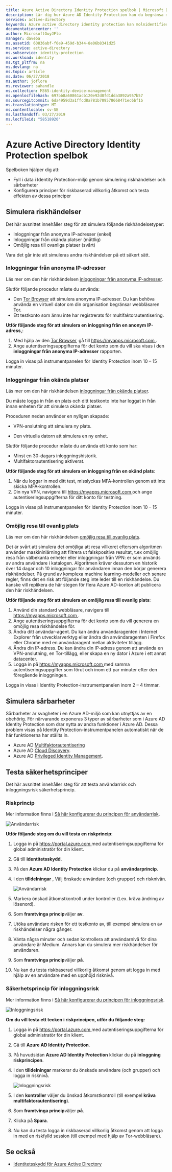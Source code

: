 ```yaml
---
title: Azure Active Directory Identity Protection spelbok | Microsoft Docs
description: Lär dig hur Azure AD Identity Protection kan du begränsa möjligheten för en angripare att utnyttja en komprometterad identitet eller en enhet och skyddar en identitet eller en enhet som har tidigare eller misstänks äventyras.
services: active-directory
keywords: Azure active directory identity protection kan molnidentifiering, hantering av program, säkerhet, risk, risknivå, säkerhetsproblem, säkerhetsprincip
documentationcenter: ''
author: MicrosoftGuyJFlo
manager: daveba
ms.assetid: 60836abf-f0e9-459d-b344-8e06b8341d25
ms.service: active-directory
ms.subservice: identity-protection
ms.workload: identity
ms.tgt_pltfrm: na
ms.devlang: na
ms.topic: article
ms.date: 06/27/2018
ms.author: joflore
ms.reviewer: sahandle
ms.collection: M365-identity-device-management
ms.openlocfilehash: 697bb8a60861acb120e92d8fd1dda3892a957b57
ms.sourcegitcommit: 6da4959d3a1ffcd8a781b709578668471ec6bf1b
ms.translationtype: MT
ms.contentlocale: sv-SE
ms.lasthandoff: 03/27/2019
ms.locfileid: "58518920"
---
```

# <a name="azure-active-directory-identity-protection-playbook"></a>Azure Active Directory Identity Protection spelbok

Spelboken hjälper dig att:

* Fyll i data i Identity Protection-miljö genom simulering riskhändelser och sårbarheter
* Konfigurera principer för riskbaserad villkorlig åtkomst och testa effekten av dessa principer


## <a name="simulating-risk-events"></a>Simulera riskhändelser

Det här avsnittet innehåller steg för att simulera följande riskhändelsetyper:

* Inloggningar från anonyma IP-adresser (enkel)
* Inloggningar från okända platser (måttlig)
* Omöjlig resa till ovanliga platser (svårt)

Vara det går inte att simuleras andra riskhändelser på ett säkert sätt.

### <a name="sign-ins-from-anonymous-ip-addresses"></a>Inloggningar från anonyma IP-adresser

Läs mer om den här riskhändelsen [inloggningar från anonyma IP-adresser](../reports-monitoring/concept-risk-events.md#sign-ins-from-anonymous-ip-addresses). 

Slutför följande procedur måste du använda:

- Den [Tor Browser](https://www.torproject.org/projects/torbrowser.html.en) att simulera anonyma IP-adresser. Du kan behöva använda en virtuell dator om din organisation begränsar webbläsaren Tor.
- Ett testkonto som ännu inte har registrerats för multifaktorautentisering.

**Utför följande steg för att simulera en inloggning från en anonym IP-adress,**:

1. Med hjälp av den [Tor Browser](https://www.torproject.org/projects/torbrowser.html.en), gå till [ https://myapps.microsoft.com ](https://myapps.microsoft.com).   
2. Ange autentiseringsuppgifterna för det konto som du vill ska visas i den **inloggningar från anonyma IP-adresser** rapporten.

Logga in visas på instrumentpanelen för Identity Protection inom 10 – 15 minuter. 

### <a name="sign-ins-from-unfamiliar-locations"></a>Inloggningar från okända platser

Läs mer om den här riskhändelsen [inloggningar från okända platser](../reports-monitoring/concept-risk-events.md#sign-in-from-unfamiliar-locations). 

Du måste logga in från en plats och ditt testkonto inte har loggat in från innan enheten för att simulera okända platser.

Proceduren nedan använder en nyligen skapade:

- VPN-anslutning att simulera ny plats.

- Den virtuella datorn att simulera en ny enhet.

Slutför följande procedur måste du använda ett konto som har:

- Minst en 30-dagars inloggningshistorik.
- Multifaktorautentisering aktiverat.


**Utför följande steg för att simulera en inloggning från en okänd plats**:

1. När du loggar in med ditt test, misslyckas MFA-kontrollen genom att inte skicka MFA-kontrollen.
2. Din nya VPN, navigera till [ https://myapps.microsoft.com ](https://myapps.microsoft.com) och ange autentiseringsuppgifterna för ditt konto för testning.
   

Logga in visas på instrumentpanelen för Identity Protection inom 10 – 15 minuter.

### <a name="impossible-travel-to-atypical-location"></a>Omöjlig resa till ovanlig plats

Läs mer om den här riskhändelsen [omöjlig resa till ovanlig plats](../reports-monitoring/concept-risk-events.md#impossible-travel-to-atypical-locations). 

Det är svårt att simulera det omöjliga att resa villkoret eftersom algoritmen använder maskininlärning att filtrera ut falskpositiva resultat, t.ex omöjlig resa från välbekanta enheter eller inloggningar från VPN: er som används av andra användare i katalogen. Algoritmen kräver dessutom en historik över 14 dagar och 10 inloggningar för användaren innan den börjar generera riskhändelser. På grund av komplexa machine learning-modeller och senare regler, finns det en risk att följande steg inte leder till en riskhändelse. Du kanske vill replikera de här stegen för flera Azure AD-konton att publicera den här riskhändelsen.


**Utför följande steg för att simulera en omöjlig resa till ovanlig plats**:

1. Använd din standard webbläsare, navigera till [ https://myapps.microsoft.com ](https://myapps.microsoft.com).  
2. Ange autentiseringsuppgifterna för det konto som du vill generera en omöjlig resa riskhändelse för.
3. Ändra ditt användar-agent. Du kan ändra användaragenten i Internet Explorer från utvecklarverktyg eller ändra din användaragenten i Firefox eller Chrome med en användaragent mellan aktiviteter tillägg.
4. Ändra din IP-adress. Du kan ändra din IP-adress genom att använda en VPN-anslutning, en Tor-tillägg, eller skapa en ny dator i Azure i ett annat datacenter.
5. Logga in på [ https://myapps.microsoft.com ](https://myapps.microsoft.com) med samma autentiseringsuppgifter som förut och inom ett par minuter efter den föregående inloggningen.

Logga in visas i Identity Protection-instrumentpanelen inom 2 – 4 timmar.

## <a name="simulating-vulnerabilities"></a>Simulera sårbarheter
Sårbarheter är svagheter i en Azure AD-miljö som kan utnyttjas av en obehörig. För närvarande exponeras 3 typer av sårbarheter som i Azure AD Identity Protection som drar nytta av andra funktioner i Azure AD. Dessa problem visas på Identity Protection-instrumentpanelen automatiskt när de här funktionerna har ställts in.

* Azure AD [Multifaktorautentisering](../authentication/multi-factor-authentication.md)
* Azure AD [Cloud Discovery](https://docs.microsoft.com/cloud-app-security/).
* Azure AD [Privileged Identity Management](../privileged-identity-management/pim-configure.md). 


## <a name="testing-security-policies"></a>Testa säkerhetsprinciper

Det här avsnittet innehåller steg för att testa användarrisk och inloggningsrisk säkerhetsprincip.


### <a name="user-risk-security-policy"></a>Riskprincip

Mer information finns i [Så här konfigurerar du principen för användarrisk](howto-user-risk-policy.md).

![Användarrisk](./media/playbook/02.png "Spelbok")


**Utför följande steg om du vill testa en riskprincip**:

1. Logga in på [ https://portal.azure.com ](https://portal.azure.com) med autentiseringsuppgifterna för global administratör för din klient.
2. Gå till **identitetsskydd**. 
3. På den **Azure AD Identity Protection** klickar du på **användarprincip**.
4. I den **tilldelningar** , Välj önskade användare (och grupper) och risknivån.

    ![Användarrisk](./media/playbook/03.png "Spelbok")

5. Markera önskad åtkomstkontroll under kontroller (t.ex. kräva ändring av lösenord).
5. Som **framtvinga princip**väljer **av**.
6. Utöka användare risken för ett testkonto av, till exempel simulera en av riskhändelser några gånger.
7. Vänta några minuter och sedan kontrollera att användarnivå för dina användare är Medium. Annars kan du simulera mer riskhändelser för användaren.
8. Som **framtvinga princip**väljer **på**.
9. Nu kan du testa riskbaserad villkorlig åtkomst genom att logga in med hjälp av en användare med en upphöjd risknivå.
    
    

### <a name="sign-in-risk-security-policy"></a>Säkerhetsprincip för inloggningsrisk

Mer information finns i [Så här konfigurerar du principen för inloggningsrisk](howto-sign-in-risk-policy.md).

![Inloggningsrisk](./media/playbook/01.png "Spelbok")


**Om du vill testa ett tecken i riskprincipen, utför du följande steg:**

1. Logga in på [ https://portal.azure.com ](https://portal.azure.com) med autentiseringsuppgifterna för global administratör för din klient.

2. Gå till **Azure AD Identity Protection**.

3. På huvudsidan **Azure AD Identity Protection** klickar du på **inloggning riskprincipen**. 

4. I den **tilldelningar** markerar du önskade användare (och grupper) och logga in risknivå.

    ![Inloggningsrisk](./media/playbook/04.png "Spelbok")


5. I den **kontroller** väljer du önskad åtkomstkontroll (till exempel **kräva multifaktorautentisering**). 

6. Som **framtvinga princip**väljer **på**.

7. Klicka på **Spara**.

8. Nu kan du testa logga in riskbaserad villkorlig åtkomst genom att logga in med en riskfylld session (till exempel med hjälp av Tor-webbläsare). 

 




## <a name="see-also"></a>Se också

- [Identitetsskydd för Azure Active Directory](../active-directory-identityprotection.md)

